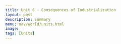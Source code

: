 ```yaml
---
title: Unit 6 - Consequences of Industrialization 
layout: post
description: summary
menu: nav/world/units.html
image: 
tags: [Units]
---
```


